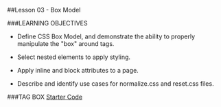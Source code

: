##Lesson 03 - Box Model


###LEARNING OBJECTIVES

*	Define CSS Box Model, and demonstrate the ability to properly manipulate the "box" around tags.

*	Select nested elements to apply styling. 

*	Apply inline and block attributes to a page.

*	Describe and identify use cases for normalize.css and reset.css files.



###TAG BOX
[Starter Code](https://github.com/ATL-WDI-Exercises/css_boxmodel_lab_wdi6/blob/master/box_model_lab/starter_code/tags_boxes/index.html)


